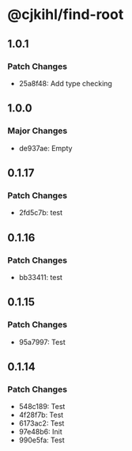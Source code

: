 # @cjkihl/find-root

## 1.0.1

### Patch Changes

- 25a8f48: Add type checking

## 1.0.0

### Major Changes

- de937ae: Empty

## 0.1.17

### Patch Changes

- 2fd5c7b: test

## 0.1.16

### Patch Changes

- bb33411: test

## 0.1.15

### Patch Changes

- 95a7997: Test

## 0.1.14

### Patch Changes

- 548c189: Test
- 4f28f7b: Test
- 6173ac2: Test
- 97e48b6: Init
- 990e5fa: Test

